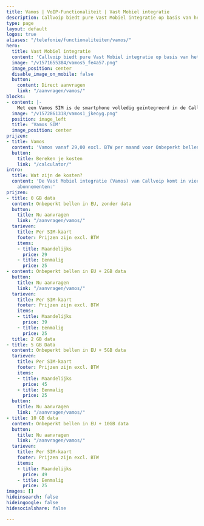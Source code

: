 ```yaml
---
title: Vamos | VoIP-Functionaliteit | Vast Mobiel integratie
description: Callvoip biedt pure Vast Mobiel integratie op basis van het netwerk van T-Mobile.
type: page
layout: default
logos: true
aliases: "/telefonie/functionaliteiten/vamos/"
hero:
  title: Vast Mobiel integratie
  content: 'Callvoip biedt pure Vast Mobiel integratie op basis van het netwerk van T-Mobile: het snelste mobiele netwerk van Nederland. Wij noemen dit Vamos.<br><br>Met Vamos wordt een smartphone onderdeel van de Callvoip centrale. Hiermee bel je zonder app, dus met de native dialer. De smartphone biedt hiermee eigenlijk dezelfde mogelijkheden als een IP toestel. Met de Vamos app bepaal je welk nummer moet worden meegezonden: vast, mobiel of geen nummer en kun je gesprekken doorverbinden.<br><br>Wij zeggen: Vamos!'
  image: "/v1571655384/vamos5_fe4a57.png"
  image_position: center
  disable_image_on_mobile: false
  button:
    content: Direct aanvragen
    link: "/aanvragen/vamos/"
blocks:
- content: |-
    Met een Vamos SIM is de smartphone volledig geïntegreerd in de Callvoip telefooncentrale.<br>- abonnementskosten zijn hoger dan bij Qaller Plus <br> - databundel vanaf 0 t/m 10GB maar niet onbeperkt <br> + alle mogelijkheden van Qaller Plus <br> + bellen via de native dialer <br> + onbeperkt bellen binnen EU is inbegrepen   <br><br><a href="https://www.callvoip.nl/ondersteuning/vast-mobiel/vast-mobiel-handleiding/" class="button">Hoe werkt het?</a>
  image: "/v1572861318/vamos1_jkeoyg.png"
  position: image_left
  title: 'Vamos SIM'
  image_position: center
prijzen:
- title: Vamos
  content: 'Vamos vanaf 29,00 excl. BTW per maand voor Onbeperkt bellen EU + 0GB data'
  button:
    title: Bereken je kosten
    link: "/calculator/"
intro:
  title: Wat zijn de kosten?
  content: 'De Vast Mobiel integratie (Vamos) van Callvoip komt in vier verschillende
    abonnementen:'
prijzen:
- title: 0 GB data
  content: Onbeperkt bellen in EU, zonder data
  button:
    title: Nu aanvragen
    link: "/aanvragen/vamos/"
  tarieven:
    title: Per SIM-kaart
    footer: Prijzen zijn excl. BTW
    items:
    - title: Maandelijks
      price: 29
    - title: Eenmalig
      price: 25
- content: Onbeperkt bellen in EU + 2GB data
  button:
    title: Nu aanvragen
    link: "/aanvragen/vamos/"
  tarieven:
    title: Per SIM-kaart
    footer: Prijzen zijn excl. BTW
    items:
    - title: Maandelijks
      price: 39
    - title: Eenmalig
      price: 25
  title: 2 GB data
- title: 5 GB Data
  content: Onbeperkt bellen in EU + 5GB data
  tarieven:
    title: Per SIM-kaart
    footer: Prijzen zijn excl. BTW
    items:
    - title: Maandelijks
      price: 45
    - title: Eenmalig
      price: 25
  button:
    title: Nu aanvragen
    link: "/aanvragen/vamos/"
- title: 10 GB data
  content: Onbeperkt bellen in EU + 10GB data
  button:
    title: Nu aanvragen
    link: "/aanvragen/vamos/"
  tarieven:
    title: Per SIM-kaart
    footer: Prijzen zijn excl. BTW
    items:
    - title: Maandelijks
      price: 49
    - title: Eenmalig
      price: 25
images: []
hideinsearch: false
hideingoogle: false
hidesocialshare: false

---
```


